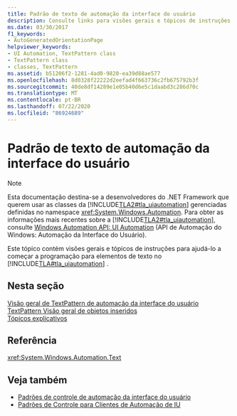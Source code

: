 ```yaml
---
title: Padrão de texto de automação da interface do usuário
description: Consulte links para visões gerais e tópicos de instruções sobre TextPattern. Esses links ajudam você a começar a programar para elementos de texto na automação da interface do usuário da Microsoft.
ms.date: 03/30/2017
f1_keywords:
- AutoGeneratedOrientationPage
helpviewer_keywords:
- UI Automation, TextPattern class
- TextPattern class
- classes, TextPattern
ms.assetid: b51206f2-1281-4ad0-9820-ea39d88ae577
ms.openlocfilehash: 8d0328f22222d2eefad4f663736c2fb675792b3f
ms.sourcegitcommit: 40de8df14289e1e05b40d6e5c1daabd3c286d70c
ms.translationtype: MT
ms.contentlocale: pt-BR
ms.lasthandoff: 07/22/2020
ms.locfileid: "86924689"
---
```

# <a name="ui-automation-text-pattern"></a>Padrão de texto de automação da interface do usuário
> [!NOTE]
> Esta documentação destina-se a desenvolvedores do .NET Framework que querem usar as classes da [!INCLUDE[TLA2#tla_uiautomation](../../../includes/tla2sharptla-uiautomation-md.md)] gerenciadas definidas no namespace <xref:System.Windows.Automation>. Para obter as informações mais recentes sobre a [!INCLUDE[TLA2#tla_uiautomation](../../../includes/tla2sharptla-uiautomation-md.md)], consulte [Windows Automation API: UI Automation](/windows/win32/winauto/entry-uiauto-win32) (API de Automação do Windows: Automação da Interface do Usuário).  
  
 Este tópico contém visões gerais e tópicos de instruções para ajudá-lo a começar a programação para elementos de texto no [!INCLUDE[TLA#tla_uiautomation](../../../includes/tlasharptla-uiautomation-md.md)] .  
  
## <a name="in-this-section"></a>Nesta seção  
 [Visão geral de TextPattern de automação da interface do usuário](ui-automation-textpattern-overview.md)  
 [TextPattern Visão geral de objetos inseridos](textpattern-and-embedded-objects-overview.md)  
 [Tópicos explicativos](ui-automation-text-pattern-how-to-topics.md)  
  
## <a name="reference"></a>Referência  
 <xref:System.Windows.Automation.Text>  
  
## <a name="see-also"></a>Veja também

- [Padrões de controle de automação da interface do usuário](ui-automation-control-patterns.md)
- [Padrões de Controle para Clientes de Automação de IU](ui-automation-control-patterns-for-clients.md)
